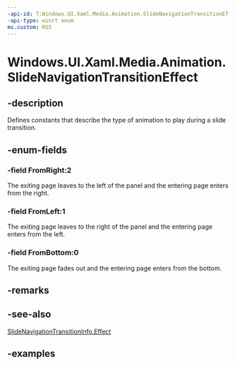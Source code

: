 ```yaml
---
-api-id: T:Windows.UI.Xaml.Media.Animation.SlideNavigationTransitionEffect
-api-type: winrt enum
ms.custom: RS5
---
```


<!-- Enumeration syntax.
public enum SlideNavigationTransitionEffect : int 
-->

# Windows.UI.Xaml.Media.Animation.SlideNavigationTransitionEffect

## -description
Defines constants that describe the type of animation to play during a slide transition.

## -enum-fields
### -field FromRight:2
The exiting page leaves to the left of the panel and the entering page enters from the right.

### -field FromLeft:1
The exiting page leaves to the right of the panel and the entering page enters from the left.

### -field FromBottom:0
The exiting page fades out and the entering page enters from the bottom.

## -remarks

## -see-also

[SlideNavigationTransitionInfo.Effect](slidenavigationtransitioninfo_effect.md)

## -examples

